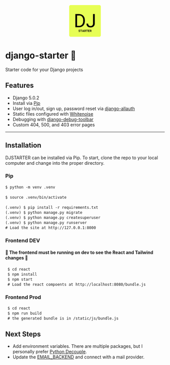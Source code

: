 <p align="center">
  <img src="./static/images/icon.png" alt="DJSTARTER" width="100px" height="auto">
</p>

# django-starter 🚀
Starter code for your Django projects


## Features

- Django 5.0.2
- Install via [Pip](https://pypi.org/project/pip/)
- User log in/out, sign up, password reset via [django-allauth](https://github.com/pennersr/django-allauth)
- Static files configured with [Whitenoise](http://whitenoise.evans.io/en/stable/index.html)
- Debugging with [django-debug-toolbar](https://github.com/jazzband/django-debug-toolbar)
- Custom 404, 500, and 403 error pages
----

## Installation
DJSTARTER can be installed via Pip. To start, clone the repo to your local computer and change into the proper directory.


### Pip

```
$ python -m venv .venv

$ source .venv/bin/activate

(.venv) $ pip install -r requirements.txt
(.venv) $ python manage.py migrate
(.venv) $ python manage.py createsuperuser
(.venv) $ python manage.py runserver
# Load the site at http://127.0.0.1:8000
```

### Frontend DEV
#### 🚨 The frontend **must be running** on dev to see the React and Tailwind changes 🚨
```
 $ cd react
 $ npm install
 $ npm start 
 # Load the react compoents at http://localhost:8080/bundle.js
```

### Frontend Prod
```
 $ cd react
 $ npm run build
 # the generated bundle is in /static/js/bundle.js
```


## Next Steps

- Add environment variables. There are multiple packages, but I personally prefer [Python Decouple](https://pypi.org/project/python-decouple/).
- Update the [EMAIL_BACKEND](https://docs.djangoproject.com/en/dev/topics/email/#module-django.core.mail) and connect with a mail provider.